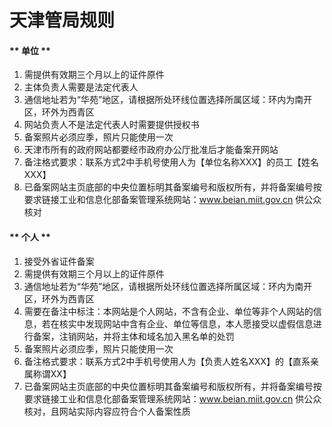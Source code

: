 

# 天津管局规则

<!-- tabs:start -->

#### ** 单位 **

1. 需提供有效期三个月以上的证件原件                                                                                                             
2. 主体负责人需要是法定代表人                                                                                                                                               
3. 通信地址若为“华苑”地区，请根据所处环线位置选择所属区域：环内为南开区，环外为西青区                                                                                        
4. 网站负责人不是法定代表人时需要提供授权书                                                                                                                                                                                                                                                                                                                                                                         
5. 备案照片必须应季，照片只能使用一次                                                           
6. 天津市所有的政府网站都要经市政府办公厅批准后才能备案开网站                               
7. 备注格式要求：联系方式2中手机号使用人为【单位名称XXX】的员工【姓名XXX】                                                                                                                 
8. 已备案网站主页底部的中央位置标明其备案编号和版权所有，并将备案编号按要求链接工业和信息化部备案管理系统网站：www.beian.miit.gov.cn 供公众核对 

#### ** 个人 **

1. 接受外省证件备案                                                                                   
2. 需提供有效期三个月以上的证件原件                                                                                     
3. 通信地址若为“华苑”地区，请根据所处环线位置选择所属区域：环内为南开区，环外为西青区                                                                                                                                                                                                                                                   
4. 需要在备注中标注：本网站是个人网站，不含有企业、单位等非个人网站的信息，若在核实中发现网站中含有企业、单位等信息，本人愿接受以虚假信息进行备案，注销网站，并将主体和域名加入黑名单的处罚                                                                                                   
5. 备案照片必须应季，照片只能使用一次                                                                   
6. 备注格式要求：联系方式2中手机号使用人为【负责人姓名XXX】的【直系亲属称谓XX】                                               
7. 已备案网站主页底部的中央位置标明其备案编号和版权所有，并将备案编号按要求链接工业和信息化部备案管理系统网站：www.beian.miit.gov.cn 供公众核对，且网站实际内容应符合个人备案性质  

<!-- tabs:end -->